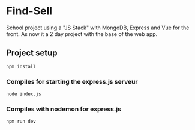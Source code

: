 # Find-Sell
School project using a "JS Stack" with MongoDB, Express and Vue for the front. As now it a 2 day project with the base of the web app.

## Project setup
```
npm install
```

### Compiles for starting the express.js serveur
```
node index.js
```

### Compiles with nodemon for express.js
```
npm run dev
```